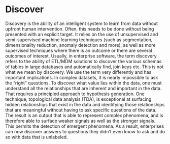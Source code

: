 # Discover
Discovery is the ability of an intelligent system to learn from data without upfront human intervention. Often, this needs to be done without being presented with an explicit target. It relies on the use of unsupervised and semi-supervised machine learning techniques (such as segmentation, dimensionality reduction, anomaly detection and more), as well as more supervised techniques where there is an outcome or there are several outcomes of interest.  Usually, in enterprise software, the term discovery refers to the ability of ETL/MDM solutions to discover the various schemas of tables in large databases and automatically find, join keys etc. This is not what we mean by discovery. We use the term very differently and has important implications.  In complex datasets, it is nearly impossible to ask the “right” questions. To discover what value lies within the data, one must understand all the relationships that are inherent and important in the data. That requires a principled approach to hypothesis generation.  One technique, topological data analysis (TDA), is exceptional at surfacing hidden relationships that exist in the data and identifying those relationships that are meaningful without having to ask specific questions of the data. The result is an output that is able to represent complex phenomena, and is therefore able to surface weaker signals as well as the stronger signals.  This permits the detection of emergent phenomena. As a result, enterprises can now discover answers to questions they didn’t even know to ask and do so with data that is unlabeled.
